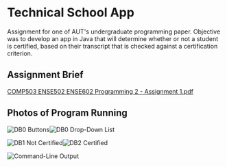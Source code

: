 # Technical School App
Assignment for one of AUT's undergraduate programming paper. Objective was to develop an app in
Java that will determine whether or not a student is certified, based on their transcript that is checked against a
certification criterion.

## Assignment Brief
[COMP503 ENSE502 ENSE602 Programming 2 - Assignment 1.pdf](https://github.com/djorange77/technical-school-app/files/7487379/COMP503.ENSE502.ENSE602.Programming.2.-.Assignment.1.pdf)

## Photos of Program Running
![DB0 Buttons](https://user-images.githubusercontent.com/80317637/140541384-e1fc5fbc-890e-45e6-a8f5-d3bd72911f7d.png)![DB0 Drop-Down List](https://user-images.githubusercontent.com/80317637/140527872-eecfe4f2-367b-4cf1-9629-9336c2f3ab9c.png)

![DB1 Not Certified](https://user-images.githubusercontent.com/80317637/140527971-482ac06c-6fb6-49f4-a3af-0e7697b0962c.png)![DB2 Certified](https://user-images.githubusercontent.com/80317637/140527922-4cdb9648-2caa-4bb4-a6ea-900a06456a8c.png)

![Command-Line Output](https://user-images.githubusercontent.com/80317637/140527627-c1c6b344-728d-4e90-bcee-c889a15db978.png)
